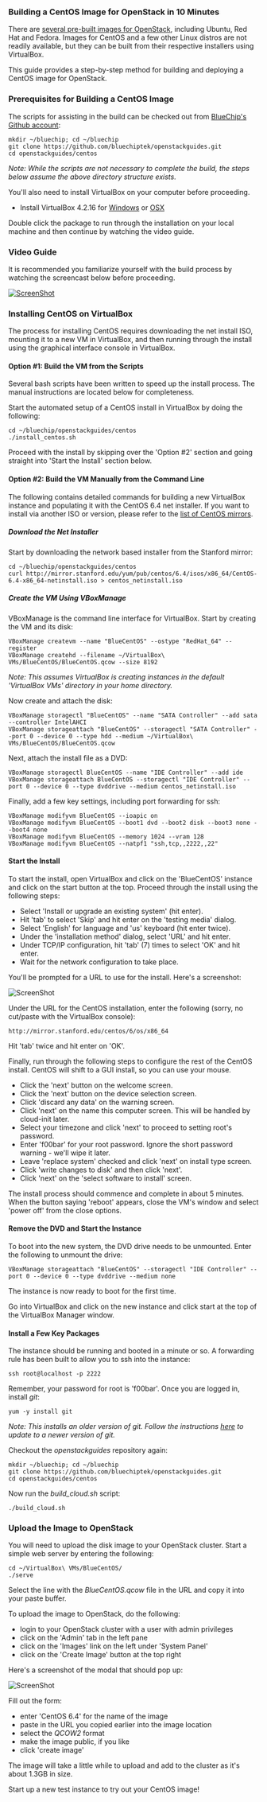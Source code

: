 ### Building a CentOS Image for OpenStack in 10 Minutes

There are [several pre-built images for OpenStack](http://docs.openstack.org/image-guide/content/ch_obtaining_images.html), including Ubuntu, Red Hat and Fedora.  Images for CentOS and a few other Linux distros are not readily available, but they can be built from their respective installers using VirtualBox.

This guide provides a step-by-step method for building and deploying a CentOS image for OpenStack.

### Prerequisites for Building a CentOS Image
The scripts for assisting in the build can be checked out from [BlueChip's Github account](https://github.com/bluechiptek/):
    
    mkdir ~/bluechip; cd ~/bluechip
    git clone https://github.com/bluechiptek/openstackguides.git
    cd openstackguides/centos

*Note: While the scripts are not necessary to complete the build, the steps below assume the above directory structure exists.*

You'll also need to install VirtualBox on your computer before proceeding.

* Install VirtualBox 4.2.16 for [Windows](http://download.virtualbox.org/virtualbox/4.2.16/VirtualBox-4.2.16-86992-Win.exe) or [OSX](http://download.virtualbox.org/virtualbox/4.2.16/VirtualBox-4.2.16-86992-OSX.dmg) 

Double click the package to run through the installation on your local machine and then continue by watching the video guide.

### Video Guide
It is recommended you familiarize yourself with the build process by watching the screencast below before proceeding.

[![ScreenShot](https://raw.github.com/bluechiptek/openstackguides/master/centos/video.png)](http://vimeo.com/77826518)

### Installing CentOS on VirtualBox
The process for installing CentOS requires downloading the net install ISO, mounting it to a new VM in VirtualBox, and then running through the install using the graphical interface console in VirtualBox.

#### Option #1: Build the VM from the Scripts
Several bash scripts have been written to speed up the install process.  The manual instructions are located below for completeness.
    
Start the automated setup of a CentOS install in VirtualBox by doing the following:

    cd ~/bluechip/openstackguides/centos
    ./install_centos.sh

Proceed with the install by skipping over the 'Option #2' section and going straight into 'Start the Install' section below.

#### Option #2: Build the VM Manually from the Command Line
The following contains detailed commands for building a new VirtualBox instance and populating it with the CentOS 6.4 net installer.  If you want to install via another ISO or version, please refer to the [list of CentOS mirrors](http://www.centos.org/modules/tinycontent/index.php?id=30).

##### Download the Net Installer
Start by downloading the network based installer from the Stanford mirror:

    cd ~/bluechip/openstackguides/centos
    curl http://mirror.stanford.edu/yum/pub/centos/6.4/isos/x86_64/CentOS-6.4-x86_64-netinstall.iso > centos_netinstall.iso

##### Create the VM Using VBoxManage
VBoxManage is the command line interface for VirtualBox.  Start by creating the VM and its disk:

    VBoxManage createvm --name "BlueCentOS" --ostype "RedHat_64" --register
    VBoxManage createhd --filename ~/VirtualBox\ VMs/BlueCentOS/BlueCentOS.qcow --size 8192
    
*Note: This assumes VirtualBox is creating instances in the default 'VirtualBox VMs' directory in your home directory.*

Now create and attach the disk:

    VBoxManage storagectl "BlueCentOS" --name "SATA Controller" --add sata --controller IntelAHCI
    VBoxManage storageattach "BlueCentOS" --storagectl "SATA Controller" --port 0 --device 0 --type hdd --medium ~/VirtualBox\ VMs/BlueCentOS/BlueCentOS.qcow

Next, attach the install file as a DVD:
    
    VBoxManage storagectl BlueCentOS --name "IDE Controller" --add ide
    VBoxManage storageattach BlueCentOS --storagectl "IDE Controller" --port 0 --device 0 --type dvddrive --medium centos_netinstall.iso
    
Finally, add a few key settings, including port forwarding for ssh:

    VBoxManage modifyvm BlueCentOS --ioapic on
    VBoxManage modifyvm BlueCentOS --boot1 dvd --boot2 disk --boot3 none --boot4 none
    VBoxManage modifyvm BlueCentOS --memory 1024 --vram 128
    VBoxManage modifyvm BlueCentOS --natpf1 "ssh,tcp,,2222,,22"
    
#### Start the Install
To start the install, open VirtualBox and click on the 'BlueCentOS' instance and click on the start button at the top.  Proceed through the install using the following steps:

 * Select 'Install or upgrade an existing system' (hit enter).
 * Hit 'tab' to select 'Skip' and hit enter on the 'testing media' dialog.
 * Select 'English' for language and 'us' keyboard (hit enter twice).
 * Under the 'installation method' dialog, select 'URL' and hit enter.
 * Under TCP/IP configuration, hit 'tab' (7) times to select 'OK' and hit enter.
 * Wait for the network configuration to take place.

You'll be prompted for a URL to use for the install.  Here's a screenshot:

![ScreenShot](https://raw.github.com/bluechiptek/openstackguides/master/centos/url.png) 

Under the URL for the CentOS installation, enter the following (sorry, no cut/paste with the VirtualBox console):

    http://mirror.stanford.edu/centos/6/os/x86_64

Hit 'tab' twice and hit enter on 'OK'.

Finally, run through the following steps to configure the rest of the CentOS install.  CentOS will shift to a GUI install, so you can use your mouse.

 * Click the 'next' button on the welcome screen.
 * Click the 'next' button on the device selection screen.
 * Click 'discard any data' on the warning screen.
 * Click 'next' on the name this computer screen. This will be handled by cloud-init later.
 * Select your timezone and click 'next' to proceed to setting root's password.
 * Enter 'f00bar' for your root password.  Ignore the short password warning - we'll wipe it later.
 * Leave 'replace system' checked and click 'next' on install type screen.
 * Click 'write changes to disk' and then click 'next'.
 * Click 'next' on the 'select software to install' screen.
 
The install process should commence and complete in about 5 minutes.  When the button saying 'reboot' appears, close the VM's window and select 'power off' from the close options.

#### Remove the DVD and Start the Instance
To boot into the new system, the DVD drive needs to be unmounted.  Enter the following to unmount the drive:

    VBoxManage storageattach "BlueCentOS" --storagectl "IDE Controller" --port 0 --device 0 --type dvddrive --medium none

The instance is now ready to boot for the first time.  

Go into VirtualBox and click on the new instance and click start at the top of the VirtualBox Manager window.

#### Install a Few Key Packages
The instance should be running and booted in a minute or so.  A forwarding rule has been built to allow you to ssh into the instance:

    ssh root@localhost -p 2222
    
Remember, your password for root is 'f00bar'.  Once you are logged in, install *git*:

    yum -y install git

*Note: This installs an older version of git.  Follow the instructions [here](https://gist.github.com/matthewriley/4694850) to update to a newer version of git.*

Checkout the *openstackguides* repository again:

    mkdir ~/bluechip; cd ~/bluechip
    git clone https://github.com/bluechiptek/openstackguides.git
    cd openstackguides/centos

Now run the *build_cloud.sh* script:

    ./build_cloud.sh

### Upload the Image to OpenStack
You will need to upload the disk image to your OpenStack cluster.  Start a simple web server by entering the following:

    cd ~/VirtualBox\ VMs/BlueCentOS/
    ./serve

Select the line with the *BlueCentOS.qcow* file in the URL and copy it into your paste buffer.  

To upload the image to OpenStack, do the following:

 * login to your OpenStack cluster with a user with admin privileges
 * click on the 'Admin' tab in the left pane
 * click on the 'Images' link on the left under 'System Panel'
 * click on the 'Create Image' button at the top right

Here's a screenshot of the modal that should pop up:

![ScreenShot](https://raw.github.com/bluechiptek/openstackguides/master/centos/upload.png)

Fill out the form:

 * enter 'CentOS 6.4' for the name of the image 
 * paste in the URL you copied earlier into the image location
 * select the *QCOW2* format
 * make the image public, if you like
 * click 'create image'
 
The image will take a little while to upload and add to the cluster as it's about 1.3GB in size.

Start up a new test instance to try out your CentOS image!









